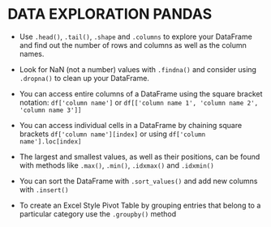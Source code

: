 # DATA EXPLORATION PANDAS

* Use `.head()`, `.tail()`, `.shape` and `.columns` to explore your DataFrame and find out the number of rows and columns as well as the column names.

* Look for NaN (not a number) values with `.findna()` and consider using `.dropna()` to clean up your DataFrame.

* You can access entire columns of a DataFrame using the square bracket notation: `df['column name']` or `df[['column name 1', 'column name 2', 'column name 3']]`

* You can access individual cells in a DataFrame by chaining square brackets `df['column name'][index]` or using `df['column name'].loc[index]`

* The largest and smallest values, as well as their positions, can be found with methods like `.max()`, `.min()`, `.idxmax()` and `.idxmin()`

* You can sort the DataFrame with `.sort_values()` and add new columns with `.insert()`

* To create an Excel Style Pivot Table by grouping entries that belong to a particular category use the `.groupby()` method
